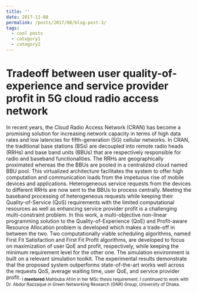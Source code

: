 ```yaml
---
title: ''
date: 2017-11-08
permalink: /posts/2017/08/blog-post-3/
tags:
  - cool posts
  - category1
  - category2
---
```


Tradeoff between user quality-of-experience and service provider profit in 5G cloud radio access network
======
In recent years, the Cloud Radio Access Network (CRAN) has become a promising solution for increasing network capacity in terms of high data rates and low latencies for fifth-generation (5G) cellular networks. In CRAN, the traditional base stations (BSs) are decoupled into remote radio heads (RRHs) and base band units (BBUs) that are respectively responsible for radio and baseband functionalities. The RRHs are geographically proximated whereas the the BBUs are pooled in a centralized cloud named BBU pool. This virtualized architecture facilitates the system to offer high computation and communication loads from the impetuous rise of mobile devices and applications. Heterogeneous service requests from the devices to different RRHs are now sent to the BBUs to process centrally. Meeting the baseband processing of heterogeneous requests while keeping their Quality-of-Service (QoS) requirements with the limited computational resources as well as enhancing service provider profit is a challenging multi-constraint problem. In this work, a multi-objective non-linear programming solution to the Quality-of-Experience (QoE) and Profit-aware Resource Allocation problem is developed which makes a trade-off in between the two. Two computationally viable scheduling algorithms, named First Fit Satisfaction and First Fit Profit algorithms, are developed to focus on maximization of user QoE and profit, respectively, while keeping the minimum requirement level for the other one. The simulation environment is built on a relevant simulation toolkit. The experimental results demonstrate that the proposed system outperforms state-of-the-art works well across the requests QoS, average waiting time, user QoE, and service provider profit. <sub>I **mentored** Mahbuba Afrin in her MSc thesis requirement. I continued to work with Dr. Abdur Razzaque in Green Networking Research (GNR) Group, University of Dhaka.</sub>

